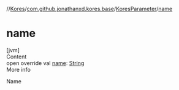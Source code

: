 //[Kores](../../index.md)/[com.github.jonathanxd.kores.base](../index.md)/[KoresParameter](index.md)/[name](name.md)



# name  
[jvm]  
Content  
open override val [name](name.md): [String](https://kotlinlang.org/api/latest/jvm/stdlib/kotlin/-string/index.html)  
More info  


Name

  



